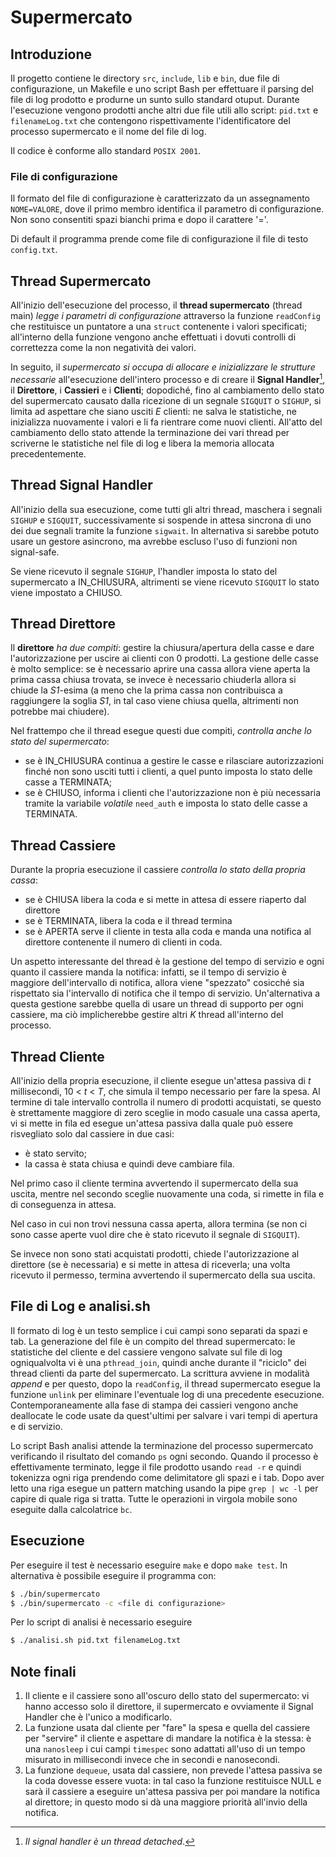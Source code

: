 # Supermercato

## Introduzione

Il progetto contiene le directory `src`, `include`, `lib` e `bin`, due file di configurazione, un Makefile e uno script Bash per effettuare il parsing del file di log prodotto e produrne un sunto sullo standard otuput.
Durante l'esecuzione vengono prodotti anche altri due file utili allo script: `pid.txt` e `filenameLog.txt` che contengono rispettivamente l'identificatore del processo supermercato e il nome del file di log.

Il codice è conforme allo standard `POSIX 2001`.

### File di configurazione

Il formato del file di configurazione è caratterizzato da un assegnamento `NOME=VALORE`, dove il primo membro identifica il parametro di configurazione.
Non sono consentiti spazi bianchi prima e dopo il carattere '='.

Di default il programma prende come file di configurazione il file di testo `config.txt`.

## Thread Supermercato

All'inizio dell'esecuzione del processo, il **thread supermercato** (thread main) *legge i parametri di configurazione* attraverso la funzione `readConfig` che restituisce un puntatore a una `struct` contenente i valori specificati; all'interno della funzione vengono anche effettuati i dovuti controlli di correttezza come la non negatività dei valori.

In seguito, il *supermercato si occupa di allocare e inizializzare le strutture necessarie* all'esecuzione dell'intero processo e di creare il **Signal Handler**[^1], il **Direttore**, i **Cassieri** e i **Clienti**; dopodiché, fino al cambiamento dello stato del supermercato causato dalla ricezione di un segnale `SIGQUIT` o `SIGHUP`, si limita ad aspettare che siano usciti *E* clienti: ne salva le statistiche, ne inizializza nuovamente i valori e li fa rientrare come nuovi clienti.
All'atto del cambiamento dello stato attende la terminazione dei vari thread per scriverne le statistiche nel file di log e libera la memoria allocata precedentemente.

[^1]: *Il signal handler è un thread detached*.

## Thread Signal Handler

All'inizio della sua esecuzione, come tutti gli altri thread, maschera i segnali `SIGHUP` e `SIGQUIT`, successivamente si sospende in attesa sincrona di uno dei due segnali tramite la funzione `sigwait`.
In alternativa si sarebbe potuto usare un gestore asincrono, ma avrebbe escluso l'uso di funzioni non signal-safe.

Se viene ricevuto il segnale `SIGHUP`, l'handler imposta lo stato del supermercato a IN_CHIUSURA, altrimenti se viene ricevuto `SIGQUIT` lo stato viene impostato a CHIUSO.

## Thread Direttore

Il **direttore** *ha due compiti*: gestire la chiusura/apertura della casse e dare l'autorizzazione per uscire ai clienti con 0 prodotti.
La gestione delle casse è molto semplice: se è necessario aprire una cassa allora viene aperta la prima cassa chiusa trovata, se invece è necessario chiuderla allora si chiude la *S1*-esima (a meno che la prima cassa non contribuisca a raggiungere la soglia *S1*, in tal caso viene chiusa quella, altrimenti non potrebbe mai chiudere).

Nel frattempo che il thread esegue questi due compiti, *controlla anche lo stato del supermercato*:

- se è IN_CHIUSURA continua a gestire le casse e rilasciare autorizzazioni finché non sono usciti tutti i clienti, a quel punto imposta lo stato delle casse a TERMINATA;
- se è CHIUSO, informa i clienti che l'autorizzazione non è più necessaria tramite la variabile *volatile* `need_auth` e imposta lo stato delle casse a TERMINATA.

## Thread Cassiere

Durante la propria esecuzione il cassiere *controlla lo stato della propria cassa*:

- se è CHIUSA libera la coda e si mette in attesa di essere riaperto dal direttore
- se è TERMINATA, libera la coda e il thread termina
- se è APERTA serve il cliente in testa alla coda e manda una notifica al direttore contenente il numero di clienti in coda.

Un aspetto interessante del thread è la gestione del tempo di servizio e ogni quanto il cassiere manda la notifica: infatti, se il tempo di servizio è maggiore dell'intervallo di notifica, allora viene "spezzato" cosicché sia rispettato sia l'intervallo di notifica che il tempo di servizio.
Un'alternativa a questa gestione sarebbe quella di usare un thread di supporto per ogni cassiere, ma ciò implicherebbe gestire altri *K* thread all'interno del processo.

## Thread Cliente

All'inizio della propria esecuzione, il cliente esegue un'attesa passiva di *t* millisecondi, 10 < *t* < *T*, che simula il tempo necessario per fare la spesa.
Al termine di tale intervallo controlla il numero di prodotti acquistati, se questo è strettamente maggiore di zero sceglie in modo casuale una cassa aperta, vi si mette in fila ed esegue un'attesa passiva dalla quale può essere risvegliato solo dal cassiere in due casi:

- è stato servito;
- la cassa è stata chiusa e quindi deve cambiare fila.

Nel primo caso il cliente termina avvertendo il supermercato della sua uscita, mentre nel secondo sceglie nuovamente una coda, si rimette in fila e di conseguenza in attesa.

Nel caso in cui non trovi nessuna cassa aperta, allora termina (se non ci sono casse aperte vuol dire che è stato ricevuto il segnale di `SIGQUIT`).

Se invece non sono stati acquistati prodotti, chiede l'autorizzazione al direttore (se è necessaria) e si mette in attesa di riceverla; una volta ricevuto il permesso, termina avvertendo il supermercato della sua uscita.

## File di Log e analisi.sh

Il formato di log è un testo semplice i cui campi sono separati da spazi e tab.
La generazione del file è un compito del thread supermercato: le statistiche del cliente e del cassiere vengono salvate sul file di log ogniqualvolta vi è una `pthread_join`, quindi anche durante il "riciclo" dei thread clienti da parte del supermercato.
La scrittura avviene in modalità *append* e per questo, dopo la `readConfig`, il thread supermercato esegue la funzione `unlink` per eliminare l'eventuale log di una precedente esecuzione.
Contemporaneamente alla fase di stampa dei cassieri vengono anche deallocate le code usate da quest'ultimi per salvare i vari tempi di apertura e di servizio.

Lo script Bash analisi attende la terminazione del processo supermercato verificando il risultato del comando `ps` ogni secondo.
Quando il processo è effettivamente terminato, legge il file prodotto usando `read -r` e quindi tokenizza ogni riga prendendo come delimitatore gli spazi e i tab.
Dopo aver letto una riga esegue un pattern matching usando la pipe `grep | wc -l` per capire di quale riga si tratta.
Tutte le operazioni in virgola mobile sono eseguite dalla calcolatrice `bc`.

## Esecuzione

Per eseguire il test è necessario eseguire `make` e dopo `make test`.
In alternativa è possibile eseguire il programma con:

```bash
$ ./bin/supermercato
$ ./bin/supermercato -c <file di configurazione>
```

Per lo script di analisi è necessario eseguire

```bash
$ ./analisi.sh pid.txt filenameLog.txt
```

## Note finali
1. Il cliente e il cassiere sono all'oscuro dello stato del supermercato: vi hanno accesso solo il direttore, il supermercato e ovviamente il Signal Handler che è l'unico a modificarlo.
2. La funzione usata dal cliente per "fare" la spesa e quella del cassiere per "servire" il cliente e aspettare di mandare la notifica è la stessa: è una `nanosleep` i cui campi `timespec` sono adattati all'uso di un tempo misurato in millisecondi invece che in secondi e nanosecondi.
3. La funzione `dequeue`, usata dal cassiere, non prevede l'attesa passiva se la coda dovesse essere vuota: in tal caso la funzione restituisce NULL e sarà il cassiere a eseguire un'attesa passiva per poi mandare la notifica al direttore; in questo modo si dà una maggiore priorità all'invio della notifica.
